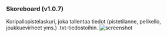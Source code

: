 ### Skoreboard (v1.0.7)

Koripallopistelaskuri, joka tallentaa tiedot (pistetilanne, pelikello, joukkuevirheet yms.) .txt-tiedostoihin.
![screenshot](https://imgur.com/A0Njgg2.png)
